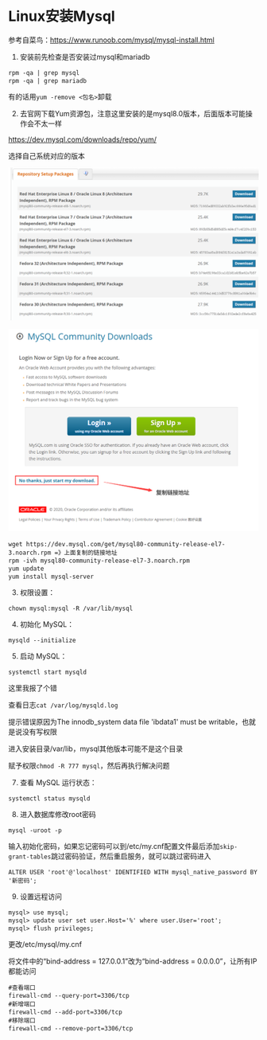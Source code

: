 # Linux安装Mysql

参考自菜鸟：https://www.runoob.com/mysql/mysql-install.html

1. 安装前先检查是否安装过mysql和mariadb

```
rpm -qa | grep mysql
rpm -qa | grep mariadb
```

有的话用`yum -remove <包名>`卸载

2. 去官网下载Yum资源包，注意这里安装的是mysql8.0版本，后面版本可能操作会不太一样

https://dev.mysql.com/downloads/repo/yum/

选择自己系统对应的版本

![image-20200806145200637](Linux安装Mysql.assets/image-20200806145200637.png)

![image-20200806145311724](Linux安装Mysql.assets/image-20200806145311724.png)

```shell
wget https://dev.mysql.com/get/mysql80-community-release-el7-3.noarch.rpm =》上面复制的链接地址
rpm -ivh mysql80-community-release-el7-3.noarch.rpm
yum update
yum install mysql-server
```

3. 权限设置：

```
chown mysql:mysql -R /var/lib/mysql
```

4. 初始化 MySQL：

```
mysqld --initialize
```

5. 启动 MySQL：

```
systemctl start mysqld
```

这里我报了个错

查看日志`cat /var/log/mysqld.log`

提示错误原因为The innodb_system data file 'ibdata1' must be writable，也就是说没有写权限

进入安装目录/var/lib，mysql其他版本可能不是这个目录

赋予权限`chmod -R 777 mysql`，然后再执行解决问题

7. 查看 MySQL 运行状态：

```
systemctl status mysqld
```

8. 进入数据库修改root密码

```
mysql -uroot -p
```

输入初始化密码，如果忘记密码可以到/etc/my.cnf配置文件最后添加`skip-grant-tables`跳过密码验证，然后重启服务，就可以跳过密码进入

```mysql
ALTER USER 'root'@'localhost' IDENTIFIED WITH mysql_native_password BY '新密码';
```

9. 设置远程访问

```mysql
mysql> use mysql;
mysql> update user set user.Host='%' where user.User='root';
mysql> flush privileges;
```

更改/etc/mysql/my.cnf

将文件中的“bind-address  = 127.0.0.1”改为“bind-address  = 0.0.0.0”，让所有IP都能访问 

```
#查看端口
firewall-cmd --query-port=3306/tcp
#新增端口
firewall-cmd --add-port=3306/tcp
#移除端口
firewall-cmd --remove-port=3306/tcp
```

